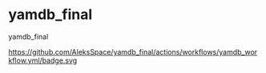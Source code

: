 # yamdb_final
yamdb_final

https://github.com/AleksSpace/yamdb_final/actions/workflows/yamdb_workflow.yml/badge.svg
